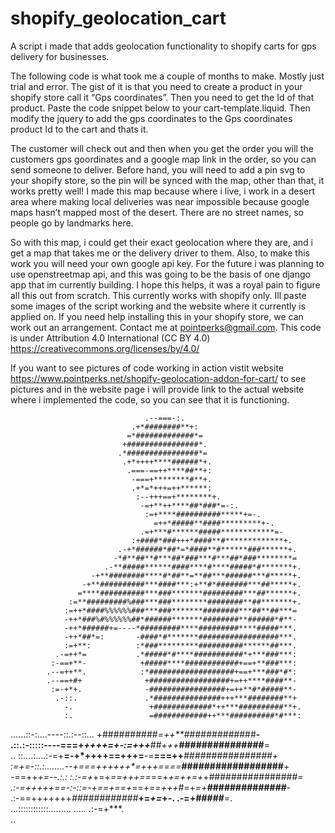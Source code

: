 # shopify_geolocation_cart
A script i made that adds geolocation functionality to shopify carts for gps delivery for businesses.

The following code is what took me a couple of months to make. Mostly just trial and error. The gist of it is that you need to create a product in your shopify store call it “Gps coordinates”. Then you need to get the Id of that product. Paste the code snippet below to your cart-template.liquid. Then modify the jquery to add the gps coordinates to the Gps coordinates product Id to the cart and thats it.

The customer will check out and then when you get the order you will the customers gps goordinates and a google map link in the order, so you can send someone to deliver. Before hand, you will need to add a pin svg to your shopify store, so the pin will be synced with the map, other than that, it works pretty well! I made this map because where i live, i work in a desert area where making local deliveries was near impossible because google maps hasn’t mapped most of the desert. There are no street names, so people go by landmarks here.

So with this map, i could get their exact geolocation where they are, and i get a map that takes me or the delivery driver to them. Also, to make this work you will need your own google api key. For the future i was planning to use openstreetmap api, and this was going to be the basis of one django app that im currently building. I hope this helps, it was a royal pain to figure all this out from scratch. This currently works with shopify only. Ill paste some images of the script working and the website where it currently is applied on. If you need help installing this in your shopify store, we can work out an arrangement. Contact me at pointperks@gmail.com. This code is under Attribution 4.0 International (CC BY 4.0) https://creativecommons.org/licenses/by/4.0/

If you want to see pictures of code working in action vistit website https://www.pointperks.net/shopify-geolocation-addon-for-cart/ to see pictures and in the website page i will provide link to the actual website where i implemented the code, so you can see that it is functioning.

                                  .--===-:.                                           
                               .+*########**+:                                        
                              =*#############*=                                       
                             +################*.                                      
                            .*################*=                                      
                             .+*++++****######*+.                                     
                              .===-==++****##**+:                                     
                               -===+********#**+.                                     
                               .+*=*+++=++******:                                     
                                :--+++==+********+.                                   
                                 -=+**++****##*###*=-:.                               
                                  :=+****##########*****+=-.                          
                                    =++*#####**####*********+-.                       
                                 .=+***#******#####************=-                     
                               :+####*###+++*####**#*************+.                   
                            .-+*######*##*=*####**#******###******+.                  
                           -*#**##**#***##*###***#***##*###********=                  
                         .-**#####******####****#****#####*#*******+.                 
                      -+**########****#*##**=**##***######***#*****+.                 
                    -+**##########***####***:+**#*#######***##*****+.                 
                   =****##########***###*******#########***##******+.                 
                 :=**#########%###***###********########**##*******+.                 
                :=++*####%%%%%%###***###*******########***##**##***=                  
                -++*###%#%%%%%%##*######*******########**######*#**-                  
                -++*######+=----*#########****#########****#####***.                  
                -++*##*=:       -####*#*******##################***.                  
                :=+**:          :*###*********##########******##***.                  
              .-=++*=           .*#####*#****###########*+***###***:                  
             :-==+**-            +#####****############+==+**###***:                  
            .--=++**.            :*###################+==+***###*#*:                  
            .--==+#+              +##################+=++****####**-                  
             :=-+*+.              -#################+=++**#*#####**-                  
              .-::.               .*###############+++***########**+                  
                -.                 +#############*++***##########**+.                 
                :.                 =############++***##########*#***:                 
  ......::-:....----::.:--::...    +##########*=++**##########*###**-                 
 .::.:-:::::----===+******++++=+-:=++*+***##*+++***###############**=                 
  .. ::....:....:-=+**=-+*++++==+++=**-=**===++***################**+                 
 :=+=-::.:........--+**==**=++++++*=+**++====***##################**+                 
 -==++*+=--.:.: :.:-=+*+=+*==+++==*==+*+=++=+*+*#*###############***=                 
   .:-=+++++==-:-::=-+*==+*==+*==+*==+++*#=+*=+****##############***-                 
       .:-==+++++++***#*###*########*****+=*+=*+**-. .-=+*#####***=.                  
          ...::::::::::::.........          .....         .:-=+***.                   
                                                                ..                    
